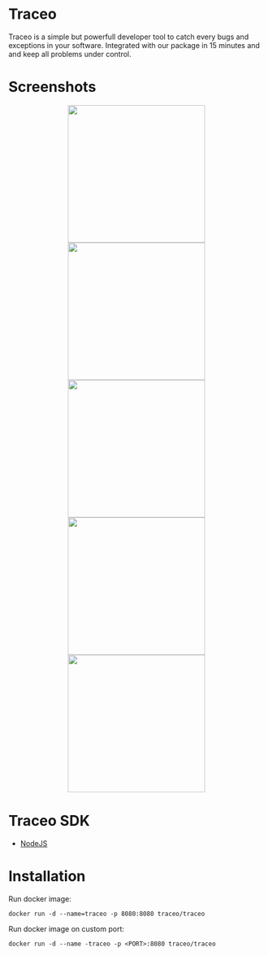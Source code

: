 # Traceo

Traceo is a simple but powerfull developer tool to catch every bugs and exceptions in your software. Integrated with our package in 15 minutes and and keep all problems under control.

# Screenshots

<p align="center">
  <img src="https://github.com/traceo-io/traceo/raw/develop/.github/screenshots/traceo-1.PNG" width="270">
  <img src="https://github.com/traceo-io/traceo/raw/develop/.github/screenshots/traceo-2.PNG" width="270">
  <img src="https://github.com/traceo-io/traceo/raw/develop/.github/screenshots/traceo-3.PNG" width="270">
  <img src="https://github.com/traceo-io/traceo/raw/develop/.github/screenshots/traceo-4.PNG" width="270">
  <img src="https://github.com/traceo-io/traceo/raw/develop/.github/screenshots/traceo-5.PNG" width="270">
</p>

# Traceo SDK

- [NodeJS](https://github.com/traceo-io/traceo-node)

# Installation

Run docker image:
```
docker run -d --name=traceo -p 8080:8080 traceo/traceo
```

Run docker image on custom port:
```
docker run -d --name -traceo -p <PORT>:8080 traceo/traceo
```

<!-- # Development

Build docker image (from project root):
```
sh scripts/build.sh
```

Default tag is set to `latest`, to use custom tag:
```
sh scripts/build.sh <tag>
``` -->